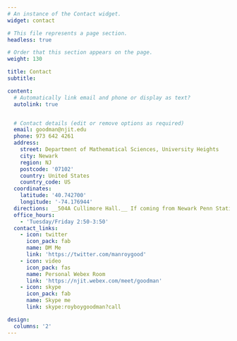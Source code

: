```yaml
---
# An instance of the Contact widget.
widget: contact

# This file represents a page section.
headless: true

# Order that this section appears on the page.
weight: 130

title: Contact
subtitle:

content:
  # Automatically link email and phone or display as text?
  autolink: true


  # Contact details (edit or remove options as required)
  email: goodman@njit.edu
  phone: 973 642 4261
  address:
    street: Department of Mathematical Sciences, University Heights
    city: Newark
    region: NJ
    postcode: '07102'
    country: United States
    country_code: US
  coordinates:
    latitude: '40.742700'
    longitude: '-74.176944'
  directions: __504A Cullimore Hall.__ If coming from Newark Penn Station, go to the Newark Light Rail, buy an Underground Fare from the machine for $0.75, validate it, and board at the far track for a train bound for Branch Brook Park or Grove Street. Get out at Warren Street/NJIT.
  office_hours:
    - 'Tuesday/Friday 2:50-3:50'
  contact_links:
    - icon: twitter
      icon_pack: fab
      name: DM Me
      link: 'https://twitter.com/manroygood'
    - icon: video
      icon_pack: fas
      name: Personal Webex Room
      link: 'https://njit.webex.com/meet/goodman'
    - icon: skype
      icon_pack: fab
      name: Skype me
      link: skype:royboygoodman?call

design:
  columns: '2'
---
```

